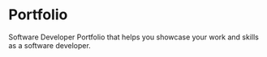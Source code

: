 # Portfolio
 Software Developer Portfolio that helps you showcase your work and skills as a software developer.
